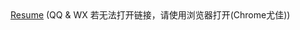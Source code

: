 <div class="resume-frame">
        <object width="100%" height="100%" type="application/pdf" data="{{site.cdn}}yycf.pdf" internalinstanceid="5">
            <a href="{{site.cdn}}yycf.pdf" download="{{site.cdn}}yycf.pdf">Resume</a> (QQ & WX 若无法打开链接，请使用浏览器打开(Chrome尤佳))
        </object>
</div>